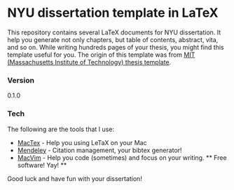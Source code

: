 # NYU dissertation template in LaTeX
This repository contains several LaTeX documents for NYU dissertation. It help you generate not only chapters, but table of contents, abstract, vita, and so on. While writing hundreds pages of your thesis, you might find this template useful for you. The origin of this template was from [MIT (Massachusetts Institute of Technology) thesis template][1].

### Version

0.1.0

### Tech

The following are the tools that I use:

* [MacTex] - Help you using LeTaX on your Mac
* [Mendeley] - Citation management, your bibtex generator!
* [MacVim] - Help you code (sometimes) and focus on your writing.
** Free software! Yay! **

Good luck and have fun with your dissertation!

[MacTex]:http://tug.org/mactex/
[Mendeley]:http://www.mendeley.com/
[MacVim]:https://code.google.com/p/macvim/
[1]:http://web.mit.edu/thesis/tex/

